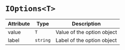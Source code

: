 # `IOptions<T>`

| Attribute         | Type     | Description                |
| ----------------- | -------- | -------------------------- |
| value <Required/> | `T`      | Value of the option object |
| label             | `string` | Label of the option object |
